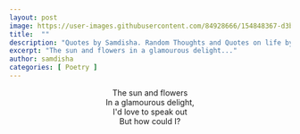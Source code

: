 ```yaml
---
layout: post
image: https://user-images.githubusercontent.com/84928666/154848367-d3bc29ca-efe3-4cad-a347-0fe061202989.jpg
title:  ""
description: "Quotes by Samdisha. Random Thoughts and Quotes on life by Samdisha Khunger."
excerpt: "The sun and flowers in a glamourous delight..."
author: samdisha
categories: [ Poetry ]
---
```


<center>
The sun and flowers<br/>
In a glamourous delight,<br/>
I'd love to speak out<br/>
But how could I?<br/>
</center><br/>